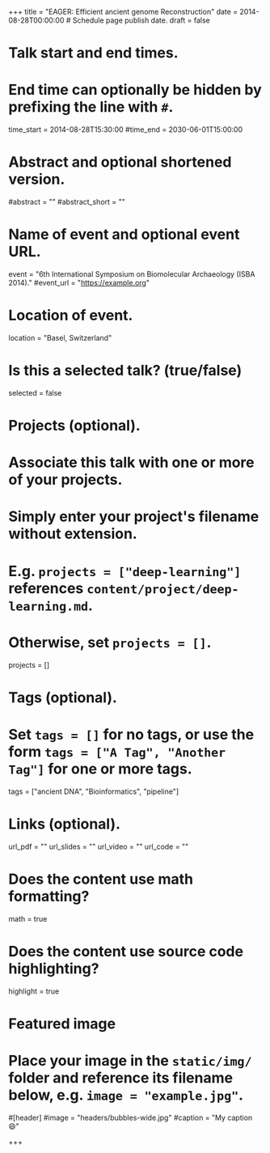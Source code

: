 +++
title = "EAGER: Efficient ancient genome Reconstruction"
date = 2014-08-28T00:00:00  # Schedule page publish date.
draft = false

# Talk start and end times.
#   End time can optionally be hidden by prefixing the line with `#`.
time_start = 2014-08-28T15:30:00
#time_end = 2030-06-01T15:00:00

# Abstract and optional shortened version.
#abstract = ""
#abstract_short = ""

# Name of event and optional event URL.
event = "6th International Symposium on Biomolecular Archaeology (ISBA 2014)."
#event_url = "https://example.org"

# Location of event.
location = "Basel, Switzerland"

# Is this a selected talk? (true/false)
selected = false

# Projects (optional).
#   Associate this talk with one or more of your projects.
#   Simply enter your project's filename without extension.
#   E.g. `projects = ["deep-learning"]` references `content/project/deep-learning.md`.
#   Otherwise, set `projects = []`.
projects = []

# Tags (optional).
#   Set `tags = []` for no tags, or use the form `tags = ["A Tag", "Another Tag"]` for one or more tags.
tags = ["ancient DNA", "Bioinformatics", "pipeline"]

# Links (optional).
url_pdf = ""
url_slides = ""
url_video = ""
url_code = ""

# Does the content use math formatting?
math = true

# Does the content use source code highlighting?
highlight = true

# Featured image
# Place your image in the `static/img/` folder and reference its filename below, e.g. `image = "example.jpg"`.
#[header]
#image = "headers/bubbles-wide.jpg"
#caption = "My caption :smile:"

+++
